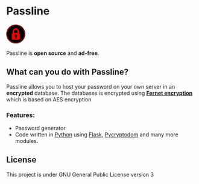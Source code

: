 # Passline

<img style="width: 50px; height: 50px" src="https://github.com/Passlineproject/Passlineproject/blob/main/passline.png">

Passline is **open source** and **ad-free**.

## What can you do with Passline?
Passline allows you to host your password on your own server in an **encrypted** database.
The databases is encrypted using **[Fernet encryption](https://cryptography.io/en/latest/fernet.html)** which is based on AES encryption

### Features:
 - Password generator
 - Code written in [Python](https://www.python.org/) using [Flask](https://flask.palletsprojects.com/en/1.1.x/), [Pycryptodom](https://github.com/Legrandin/pycryptodome) and many more modules.


## License
This project is under GNU General Public License version 3
